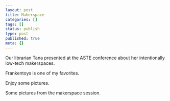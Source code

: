 ```yaml
---
layout: post
title: Makerspace
categories: []
tags: []
status: publish
type: post
published: true
meta: {}
---
```


Our librarian Tana presented at the ASTE conference about her intentionally low-tech makerspaces.

Frankentoys is one of my favorites.

Enjoy some pictures.




Some pictures from the makerspace session.  
